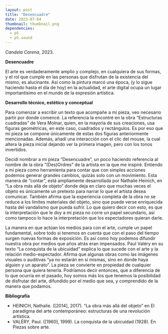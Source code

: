 ```yaml
---
layout: post
title: "Desencuadre"
date: 2023-07-04
thumbnail: thumbnail.png
dependencies:
  - p5
  - p5.sound
---
```


<div id="div-sketch">
  <script type="text/javascript" src="sketch.js"></script>
</div>

_Candela Carena_, 2023.

**Desencuadre**

El arte es verdaderamente amplio y complejo, en cualquiera de sus formas, y el rol que cumple en las personas que disfrutan de la existencia del mismo, es alucinante. Así como la pintura marcó una época, (y lo sigue haciendo hasta el día de hoy) en la actualidad, el arte digital ocupa un lugar importantísimo en el mundo de la expresión artística.

**Desarrollo técnico, estético y conceptual**

Para comenzar a escribir un texto que acompañe a mi pieza, veo necesario partir por donde comencé. La referencia la encontré en la obra “Estructuras cuadradas” de Vera Molnar, quien, en la mayoría de sus creaciones, usa figuras geométricas, en este caso, cuadrados y rectángulos. Es por eso que mi pieza se compone únicamente de estas dos figuras anteriormente mencionadas. Además, añadí una interacción con el clic del mouse, la cual altera la pieza inicial dejando ver la primera imagen, pero con los tonos invertidos.

Decidí nombrar a mi pieza “Desencuadre”, un poco haciendo referencia al nombre de la obra “(Des)Ordres” de la artista en la que me inspiré.
Entiendo a mi pieza como herramienta para contar que con simples acciones podemos generar grandes cambios, quizás solo con un movimiento. Esta manera de “contar”, está ampliamente desarrollada por Nathalie Heinich,  en “La obra más allá de objeto” donde deja en claro que muchas veces el objeto es únicamente un pretexto para narrar lo que el artista desea comunicar. También afirma que la experiencia completa de la obra no se reduce a los límites materiales del objeto, sino que puede verse enriquecida hasta del vandalismo que pueda sufrir.
Lo que quiero decir con esto, es que la interpretación que le doy a mi pieza no corre un papel secundario, así como tampoco lo hace la interpretación que los espectadores quieran darle.

La manera en que actúan los medios para con el arte, cumple un papel fundamental, sobre todo si tenemos en cuenta que con el paso del tiempo surgen nuevas formas de exposición. Es así como hoy podemos difundir nuestra obra por medios que años atrás eran impensados. Paul Valéry en su texto “La conquista de la ubicuidad” explica lo que sucede con el arte y la relación medio-espectador. Afirma que algunas obras como las imágenes visuales o auditivas “ya no estarán en sí mismas, sino en donde haya alguien y un aparato”. La pieza se convierte en propiedad de cualquier persona que quiera tenerla. Podríamos decir entonces, que a diferencia de lo que ocurría en el pasado, hoy somos más los que tenemos la posibilidad de disfrutar del arte, difundido por el medio que sea, y comprendido de la manera que podamos.

**Bibliografía**

- HEINICH, Nathalie. ([2014], 2017). “La obra más allá del objeto” en El
paradigma del arte contemporáneo: estructuras de una revolución artística.
- VALÉRY, Paul. ([1960], 1999). La conquista de la ubicuidad (1928). En Piezas sobre arte.
